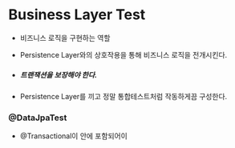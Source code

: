 # Business Layer Test

* 비즈니스 로직을 구현하는 역할

* Persistence Layer와의 상호작용을 통해 비즈니스 로직을 전개시킨다. 

* ##### 트랜잭션을 보장해야 한다.

* Persistence Layer를 끼고 정말 통합테스트처럼 작동하게끔 구성한다. 

  

### @DataJpaTest

* @Transactional이 안에 포함되어이


